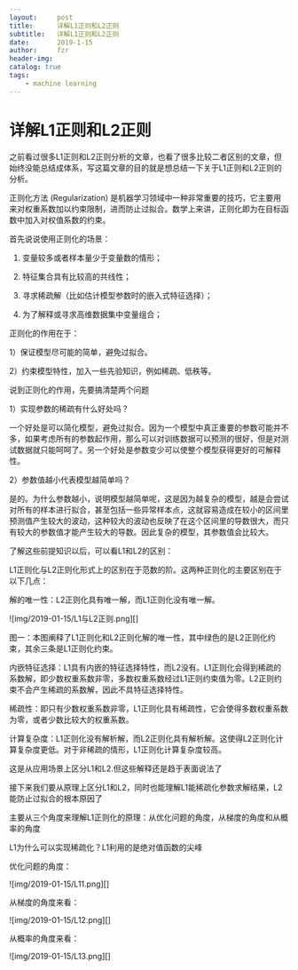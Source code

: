 ```yaml
---
layout:     post
title:      详解L1正则和L2正则
subtitle:   详解L1正则和L2正则
date:       2019-1-15
author:     fzr
header-img: 
catalog: true
tags:
    - machine learning
---
```

# 详解L1正则和L2正则

之前看过很多L1正则和L2正则分析的文章，也看了很多比较二者区别的文章，但始终没能总结成体系，写这篇文章的目的就是想总结一下关于L1正则和L2正则的分析。

正则化方法 (Regularization) 是机器学习领域中一种非常重要的技巧，它主要用来对权重系数加以约束限制，进而防止过拟合。数学上来讲，正则化即为在目标函数中加入对权值系数的约束。



首先说说使用正则化的场景：

1. 变量较多或者样本量少于变量数的情形；

2. 特征集合具有比较高的共线性；

3. 寻求稀疏解（比如估计模型参数时的嵌入式特征选择）；

4. 为了解释或寻求高维数据集中变量组合；

正则化的作用在于：

1）保证模型尽可能的简单，避免过拟合。

2）约束模型特性，加入一些先验知识，例如稀疏、低秩等。

说到正则化的作用，先要搞清楚两个问题

1）实现参数的稀疏有什么好处吗？

一个好处是可以简化模型，避免过拟合。因为一个模型中真正重要的参数可能并不多，如果考虑所有的参数起作用，那么可以对训练数据可以预测的很好，但是对测试数据就只能呵呵了。另一个好处是参数变少可以使整个模型获得更好的可解释性。

2）参数值越小代表模型越简单吗？

是的。为什么参数越小，说明模型越简单呢，这是因为越复杂的模型，越是会尝试对所有的样本进行拟合，甚至包括一些异常样本点，这就容易造成在较小的区间里预测值产生较大的波动，这种较大的波动也反映了在这个区间里的导数很大，而只有较大的参数值才能产生较大的导数。因此复杂的模型，其参数值会比较大。



了解这些前提知识以后，可以看L1和L2的区别：

L1正则化与L2正则化形式上的区别在于范数的阶。这两种正则化的主要区别在于以下几点：

解的唯一性：L2正则化具有唯一解，而L1正则化没有唯一解。

![img/2019-01-15/L1与L2正则.png][]


图一：本图阐释了L1正则化和L2正则化解的唯一性，其中绿色的是L2正则化约束，其余三条是L1正则化约束。

内嵌特征选择：L1具有内嵌的特征选择特性，而L2没有。L1正则化会得到稀疏的系数解，即少数权重系数非零，多数权重系数经过L1正则约束值为零。L2正则约束不会产生稀疏的系数解，因此不具特征选择特性。

稀疏性：即只有少数权重系数非零，L1正则化具有稀疏性，它会使得多数权重系数为零，或者少数比较大的权重系数。

计算复杂度：L1正则化没有解析解，而L2正则化具有解析解。这使得L2正则化计算复杂度更低。对于非稀疏的情形，L1正则化计算复杂度较高。



这是从应用场景上区分L1和L2.但这些解释还是趋于表面说法了

接下来我们要从原理上区分L1和L2，同时也能理解L1能稀疏化参数求解结果，L2能防止过拟合的根本原因了

主要从三个角度来理解L1正则化的原理：从优化问题的角度，从梯度的角度和从概率的角度



L1为什么可以实现稀疏化？L1利用的是绝对值函数的尖峰



优化问题的角度：

![img/2019-01-15/L11.png][]

从梯度的角度来看：

![img/2019-01-15/L12.png][]



从概率的角度来看：

![img/2019-01-15/L13.png][]




